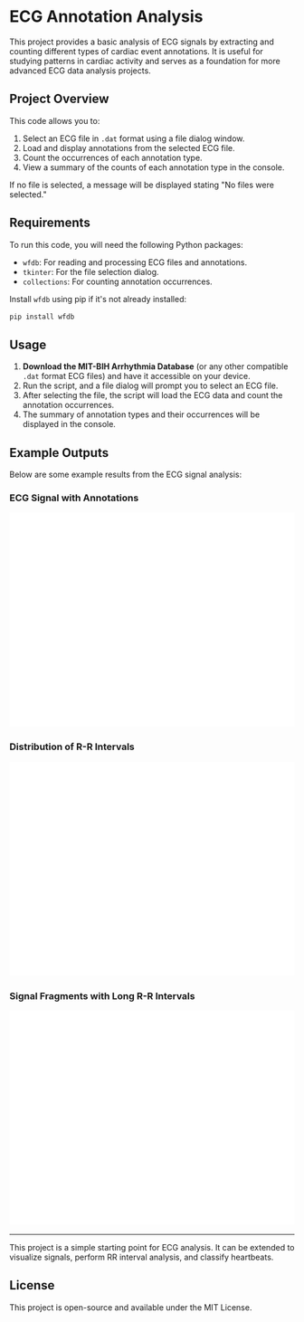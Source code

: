 
# ECG Annotation Analysis

This project provides a basic analysis of ECG signals by extracting and counting different types of cardiac event annotations. 
It is useful for studying patterns in cardiac activity and serves as a foundation for more advanced ECG data analysis projects.

## Project Overview

This code allows you to:
1. Select an ECG file in `.dat` format using a file dialog window.
2. Load and display annotations from the selected ECG file.
3. Count the occurrences of each annotation type.
4. View a summary of the counts of each annotation type in the console.

If no file is selected, a message will be displayed stating "No files were selected."

## Requirements

To run this code, you will need the following Python packages:
- `wfdb`: For reading and processing ECG files and annotations.
- `tkinter`: For the file selection dialog.
- `collections`: For counting annotation occurrences.

Install `wfdb` using pip if it's not already installed:

```bash
pip install wfdb
```

## Usage

1. **Download the MIT-BIH Arrhythmia Database** (or any other compatible `.dat` format ECG files) and have it accessible on your device.
2. Run the script, and a file dialog will prompt you to select an ECG file.
3. After selecting the file, the script will load the ECG data and count the annotation occurrences.
4. The summary of annotation types and their occurrences will be displayed in the console.

## Example Outputs

Below are some example results from the ECG signal analysis:

### ECG Signal with Annotations
![ECG Signal with Annotations](images/ECG%20Signal%20with%20Annotations.png)

### Distribution of R-R Intervals
![Distribution of R-R Intervals](images/Distribution%20of%20R-R%20Intervals.png)

### Signal Fragments with Long R-R Intervals
![Signal Fragments with Long R-R Intervals](images/Signal%20Fragments%20with%20Long%20R-R%20Intervals.png)

---

This project is a simple starting point for ECG analysis. It can be extended to visualize signals, perform RR interval analysis, and classify heartbeats.

## License

This project is open-source and available under the MIT License.
